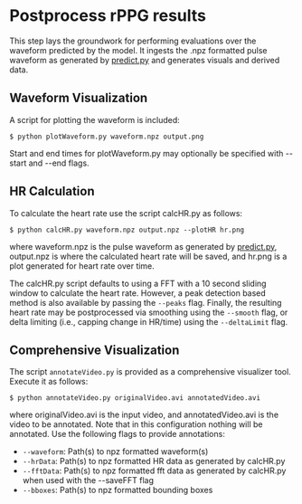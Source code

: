 # Postprocess rPPG results

This step lays the groundwork for performing evaluations over the waveform predicted by the model. It ingests the .npz formatted pulse waveform as generated by [predict.py](../predict/) and generates visuals and derived data.

## Waveform Visualization

A script for plotting the waveform is included:

```shell
$ python plotWaveform.py waveform.npz output.png
```

Start and end times for plotWaveform.py may optionally be specified with --start and --end flags.

## HR Calculation

To calculate the heart rate use the script calcHR.py as follows:

```shell
$ python calcHR.py waveform.npz output.npz --plotHR hr.png
```

where waveform.npz is the pulse waveform as generated by [predict.py](../predict/), output.npz is where the calculated heart rate will be saved, and hr.png is a plot generated for heart rate over time.

The calcHR.py script defaults to using a FFT with a 10 second sliding window to calculate the heart rate. However, a peak detection based method is also available by passing the `--peaks` flag. Finally, the resulting heart rate may be postprocessed via smoothing using the `--smooth` flag, or delta limiting (i.e., capping change in HR/time) using the `--deltaLimit` flag.

## Comprehensive Visualization

The script `annotateVideo.py` is provided as a comprehensive visualizer tool. Execute it as follows:

```shell
$ python annotateVideo.py originalVideo.avi annotatedVideo.avi
```

where originalVideo.avi is the input video, and annotatedVideo.avi is the video to be annotated. Note that in this configuration nothing will be annotated. Use the following flags to provide annotations:

 * `--waveform`: Path(s) to npz formatted waveform(s)
 * `--hrData`: Path(s) to npz formatted HR data as generated by calcHR.py
 * `--fftData`: Path(s) to npz formatted fft data as generated by calcHR.py when used with the --saveFFT flag
 * `--bboxes`: Path(s) to npz formatted bounding boxes
